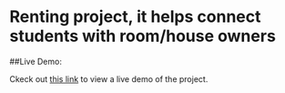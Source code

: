# Renting project, it helps connect students with room/house owners

##Live Demo:

Ckeck out [this link](http://localhost:3000) to view a live demo of the project.


